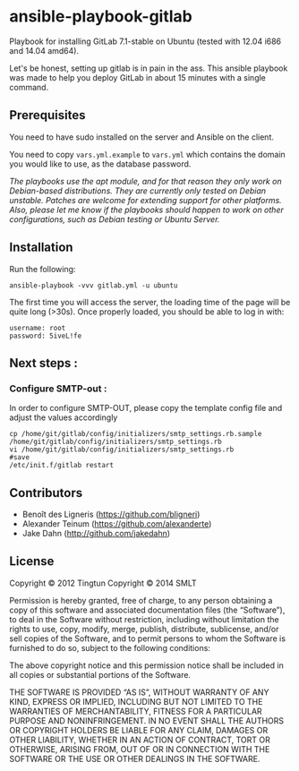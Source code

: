# ansible-playbook-gitlab

Playbook for installing GitLab 7.1-stable on Ubuntu (tested with 12.04 i686 and 14.04 amd64).

Let's be honest, setting up gitlab is in pain in the ass. This ansible playbook was made to help you deploy GitLab in about 15 minutes with a single command.


## Prerequisites
You need to have sudo installed on the server and Ansible on the client.

You need to copy `vars.yml.example` to `vars.yml` which contains the domain you would like to use, as the database password.

_The playbooks use the apt module, and for that reason they only work on Debian-based distributions. They are currently only tested on Debian unstable. Patches are welcome for extending support for other platforms. Also, please let me know if the playbooks should happen to work on other configurations, such as Debian testing or Ubuntu Server._

## Installation

Run the following:

    ansible-playbook -vvv gitlab.yml -u ubuntu

The first time you will access the server, the loading time of the page will be quite long (>30s).
Once properly loaded, you should be able to log in with:

    username: root
    password: 5iveL!fe

## Next steps :

### Configure SMTP-out :
In order to configure SMTP-OUT, please copy the template config file and adjust the values accordingly

    cp /home/git/gitlab/config/initializers/smtp_settings.rb.sample /home/git/gitlab/config/initializers/smtp_settings.rb
    vi /home/git/gitlab/config/initializers/smtp_settings.rb 
    #save
    /etc/init.f/gitlab restart

## Contributors

* Benoît des Ligneris (https://github.com/bligneri)
* Alexander Teinum (https://github.com/alexanderte)
* Jake Dahn (http://github.com/jakedahn)

## License
Copyright © 2012 Tingtun
Copyright © 2014 SMLT

Permission is hereby granted, free of charge, to any person obtaining a copy of this software and associated documentation files (the “Software”), to deal in the Software without restriction, including without limitation the rights to use, copy, modify, merge, publish, distribute, sublicense, and/or sell copies of the Software, and to permit persons to whom the Software is furnished to do so, subject to the following conditions:

The above copyright notice and this permission notice shall be included in all copies or substantial portions of the Software.

THE SOFTWARE IS PROVIDED “AS IS”, WITHOUT WARRANTY OF ANY KIND, EXPRESS OR IMPLIED, INCLUDING BUT NOT LIMITED TO THE WARRANTIES OF MERCHANTABILITY, FITNESS FOR A PARTICULAR PURPOSE AND NONINFRINGEMENT. IN NO EVENT SHALL THE AUTHORS OR COPYRIGHT HOLDERS BE LIABLE FOR ANY CLAIM, DAMAGES OR OTHER LIABILITY, WHETHER IN AN ACTION OF CONTRACT, TORT OR OTHERWISE, ARISING FROM, OUT OF OR IN CONNECTION WITH THE SOFTWARE OR THE USE OR OTHER DEALINGS IN THE SOFTWARE.
